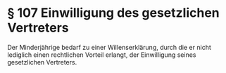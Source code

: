 # § 107 Einwilligung des gesetzlichen Vertreters
Der Minderjährige bedarf zu einer Willenserklärung, durch die er nicht lediglich einen rechtlichen Vorteil erlangt, der Einwilligung seines gesetzlichen Vertreters.